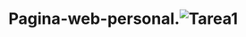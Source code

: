 # Pagina-web-personal.![Tarea1](https://user-images.githubusercontent.com/90815461/133726890-444b7d40-96a8-4577-b20d-72128a389852.png)
